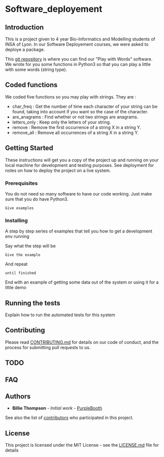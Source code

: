 # Software_deployement

## Introduction
This is a project given to 4 year Bio-Informatics and Modelling students of INSA of Lyon. In our Software Deployement courses, we were asked to deploye a package.

This [git repository](https://github.com/AnissaE/Software_deployement.git) is where you can find our "Play with Words" software. We wrote for you some functions in Python3 so that you can play a little with some words (string type). 

## Coded functions

We coded five functions so you may play with strings. They are :
- char_freq : Get the number of time each character of your string can be found, taking into account if you want so the case of the character.
- are_anagrams : Find whether or not two strings are anagrams.
- letters_only : Keep only the letters of your string.
- remove : Remove the first occurrence of a string X in a string Y.
- remove_all : Remove all occurrences of a string X in a string Y.


## Getting Started

These instructions will get you a copy of the project up and running on your local machine for development and testing purposes. See deployment for notes on how to deploy the project on a live system.

### Prerequisites

You do not need so many software to have our code working. Just make sure that you do have Python3.

```
Give examples
```

### Installing

A step by step series of examples that tell you how to get a development env running

Say what the step will be

```
Give the example
```

And repeat

```
until finished
```

End with an example of getting some data out of the system or using it for a little demo


## Running the tests

Explain how to run the automated tests for this system


## Contributing

Please read [CONTRIBUTING.md](https://gist.github.com/PurpleBooth/b24679402957c63ec426) for details on our code of conduct, and the process for submitting pull requests to us. 

## TODO

## FAQ

## Authors

* **Billie Thompson** - *Initial work* - [PurpleBooth](https://github.com/PurpleBooth)

See also the list of [contributors](https://github.com/your/project/contributors) who participated in this project.

## License

This project is licensed under the MIT License - see the [LICENSE.md](LICENSE.md) file for details
